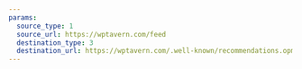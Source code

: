 ```yaml
---
params:
  source_type: 1
  source_url: https://wptavern.com/feed
  destination_type: 3
  destination_url: https://wptavern.com/.well-known/recommendations.opml
---
```

